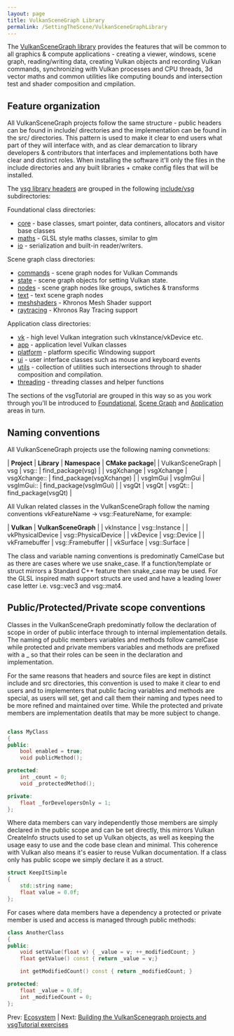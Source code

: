 ```yaml
---
layout: page
title: VulkanSceneGraph Library
permalink: /SettingTheScene/VulkanSceneGraphLibrary
---
```


The [VulkanSceneGraph library](https://github.com/vsg-dev/VulkanSceneGraph/) provides the features that will be common to all graphics & compute applications - creating a viewer, windows, scene graph, reading/writing data, creating Vulkan objects and recording Vulkan commands, synchronizing with Vulkan processes and CPU threads, 3d vector maths and common utilities like computing bounds and intersection test and shader composition and cmpilation. 

## Feature organization

All VulkanSceneGraph projects follow the same structure - public headers can be found in include/ directories and the implementation can be found in the src/ directories. This pattern is used to make it clear to end users what part of they will interface with, and as clear demarcation to library developers & contributors that interfaces and implementations both have clear and distinct roles. When installing the software it'll only the files in the include directories and any built libraries + cmake config files that will be installed.

The [vsg library headers](https://github.com/vsg-dev/VulkanSceneGraph/tree/master/include/vsg) are grouped in the following [include/vsg](https://github.com/vsg-dev/VulkanSceneGraph/tree/master/include/vsg/) subdirectories:

Foundational class directories:
* [core](https://github.com/vsg-dev/VulkanSceneGraph/tree/master/include/vsg/core) - base classes, smart pointer, data continers, allocators and visitor base classes
* [maths](https://github.com/vsg-dev/VulkanSceneGraph/tree/master/include/vsg/maths) - GLSL style maths classes, similar to glm
* [io](https://github.com/vsg-dev/VulkanSceneGraph/tree/master/include/vsg/io) - serialization and built-in reader/writers.

Scene graph class directories:
* [commands](https://github.com/vsg-dev/VulkanSceneGraph/tree/master/include/vsg/commands) - scene graph nodes for Vulkan Commands
* [state](https://github.com/vsg-dev/VulkanSceneGraph/tree/master/include/vsg/state) - scene graph objects for setting Vulkan state.
* [nodes](https://github.com/vsg-dev/VulkanSceneGraph/tree/master/include/vsg/) - scene graph nodes like groups, swtiches & transforms
* [text](https://github.com/vsg-dev/VulkanSceneGraph/tree/master/include/vsg/text) - text scene graph nodes
* [meshshaders](https://github.com/vsg-dev/VulkanSceneGraph/tree/master/include/vsg/meshshaders) - Khronos Mesh Shader support
* [raytracing](https://github.com/vsg-dev/VulkanSceneGraph/tree/master/include/vsg/raytracing) - Khronos Ray Tracing support

Application class directories:
* [vk](https://github.com/vsg-dev/VulkanSceneGraph/tree/master/include/vsg/vk) - high level Vulkan integration such vkInstance/vkDevice etc.
* [app](https://github.com/vsg-dev/VulkanSceneGraph/tree/master/include/vsg/app) - application level Vulkan classes
* [platform](https://github.com/vsg-dev/VulkanSceneGraph/tree/master/include/vsg/platform) - platform specific Windowing support
* [ui](https://github.com/vsg-dev/VulkanSceneGraph/tree/master/include/vsg/ui) - user interface classes such as mouse and keyboard events
* [utils](https://github.com/vsg-dev/VulkanSceneGraph/tree/master/include/vsg/utils) - collection of utilities such intersections through to shader composition and compilation.
* [threading](https://github.com/vsg-dev/VulkanSceneGraph/tree/master/include/vsg/threading) - threading classes and helper functions

The sections of the vsgTutorial are grouped in this way so as you work through you'll be introduced to [Foundational](../foundations.md), [Scene Graph](../scenegraph.md) and [Application](../application.md) areas in turn.

## Naming conventions

All VulkanSceneGraph projects use the following naming convnetions:

| **Project** | **Library** | **Namespace** | **CMake package**|
| VulkanSceneGraph | vsg | vsg:: | find_package(vsg) |
| vsgXchange | vsgXchange | vsgXchange:: | find_package(vsgXchange) |
| vsgImGui | vsgImGui | vsgImGui:: | find_package(vsgImGui) |
| vsgQt | vsgQt | vsgQt:: | find_package(vsgQt) |

All Vulkan related classes in the VulkanSceneGraph follow the naming conventions vkFeatureName -> vsg::FeatureName, for example:

| **Vulkan** | **VulkanSceneGraph** |
| vkInstance | vsg::Instance |
| vkPhysicalDevice | vsg::PhysicalDevice | 
| vkDevice | vsg::Device |
| vkFramebuffer | vsg::Framebuffer |
| vkSurface | vsg::Surface |

The class and variable naming conventions is predominatly CamelCase but as there are cases where we use snake_case. If a function/template or struct mirrors a Standard C++ feature then snake_case may be used.  For the GLSL inspired math support structs are used and have a leading lower case letter i.e. vsg::vec3 and vsg::mat4.

## Public/Protected/Private scope conventions

Classes in the VulkanSceneGraph predominatly follow the declaration of scope in order of public interface through to internal implementation details. The naming of public members variables and methods follow camelCase while protected and private members variables and methods are prefixed with a _ so that their roles can be seen in the declaration and implementation.

For the same reasons that headers and source files are kept in distinct include and src directories, this convention is used to make it clear to end users and to implementers that public facing variables and methods are special, as users will set, get and call them their naming and types need to be more refined and maintained over time. While the protected and private members are implementation deatils that may be more subject to change.

~~~ cpp

class MyClass
{
public:
    bool enabled = true;
    void publicMethod();

protected:
    int _count = 0;
    void _protectedMethod();

private:
    float _forDevelopersOnly = 1;
};
~~~

Where data members can vary independently those members are simply declared in the public scope and can be set directly, this mirrors Vulkan CreateInfo structs used to set up Vulkan objects, as well as keeping the usage easy to use and the code base clean and minimal.  This coherence with Vulkan also means it's easier to reuse Vulkan documentation. If a class only has public scope we simply declare it as a struct.

~~~ cpp
struct KeepItSimple
{
    std::string name;
    float value = 0.0f;
};
~~~

For cases where data members have a dependency a protected or private member is used and access is managed through public methods:

~~~ cpp
class AnotherClass
{
public:
    void setValue(float v) { _value = v; ++_modifiedCount; }
    float getValue() const { return _value = v;}

    int getModifiedCount() const { return _modifiedCount; }

protected:
    float _value = 0.0f;
    int _modifiedCount = 0;
};
~~~

Prev: [Ecosystem](Ecosystem.md) | Next: [Building the VulkanScenegraph projects and vsgTutorial exercises](BuildingVulkanSceneGraph.md)
